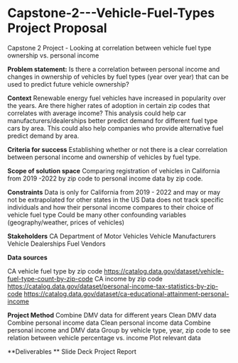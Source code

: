 # Capstone-2---Vehicle-Fuel-Types Project Proposal
Capstone 2 Project - Looking at correlation between vehicle fuel type ownership vs. personal income


**Problem statement:** 
Is there a correlation between personal income and changes in ownership of vehicles by fuel types (year over year) that can be used to predict future vehicle ownership? 


**Context**
Renewable energy fuel vehicles have increased in popularity over the years. Are there higher rates of adoption in certain zip codes that correlates with average income? This analysis could help car manufacturers/dealerships better predict demand for different fuel type cars by area. This could also help companies who provide alternative fuel predict demand by area. 


**Criteria for success**
Establishing whether or not there is a clear correlation between personal income and ownership of vehicles by fuel type. 

 **Scope of solution space**
Comparing registration of vehicles in California from 2019 -2022 by zip code to personal income data by zip code. 

**Constraints**
Data is only for California from 2019 - 2022 and may or may not be extrapolated for other states in the US
Data does not track specific individuals and how their personal income compares to their choice of vehicle fuel type
Could be many other confounding variables (geography/weather, prices of vehicles)

**Stakeholders** 
CA Department of Motor Vehicles
Vehicle Manufacturers
Vehicle Dealerships
Fuel Vendors

**Data sources**

CA vehicle fuel type by zip code 
https://catalog.data.gov/dataset/vehicle-fuel-type-count-by-zip-code
CA income by zip code 
https://catalog.data.gov/dataset/personal-income-tax-statistics-by-zip-code
https://catalog.data.gov/dataset/ca-educational-attainment-personal-income


**Project Method**
Combine DMV data for different years 
Clean DMV data 
Combine personal income data
Clean personal income data
Combine personal income and DMV data
Group by vehicle type, year, zip code to see relation between vehicle percentage vs. income
Plot relevant data


**Deliverables **
Slide Deck
Project Report 


